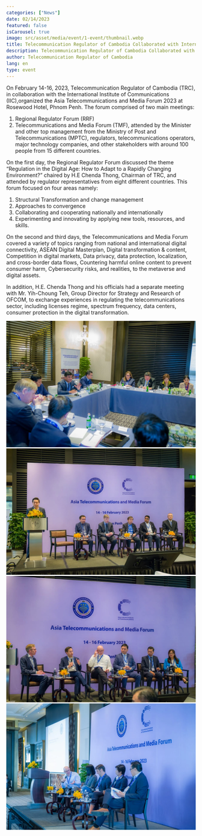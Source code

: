 ```yaml
---
categories: ["News"]
date: 02/14/2023
featured: false
isCarousel: true
image: src/asset/media/event/1-event/thumbnail.webp
title: Telecommunication Regulator of Cambodia Collaborated with International Institute of Communications to Host Asia Telecommunications & Media Forum 2023
description: Telecommunication Regulator of Cambodia Collaborated with International Institute of Communications to Host Asia Telecommunications & Media Forum 2023
author: Telecommunication Regulator of Cambodia
lang: en
type: event
---
```


On February 14-16, 2023, Telecommunication Regulator of Cambodia
(TRC), in collaboration with the International Institute of Communications (IIC),organized the Asia Telecommunications and Media Forum 2023 at Rosewood Hotel, Phnom Penh. The forum comprised of two main meetings:

1. Regional Regulator Forum (RRF)
2. Telecommunications and Media Forum (TMF), attended by the Minister and
   other top management from the Ministry of Post and Telecommunications
   (MPTC), regulators, telecommunications operators, major technology
   companies, and other stakeholders with around 100 people from 15 different
   countries.

On the first day, the Regional Regulator Forum discussed the theme
“Regulation in the Digital Age: How to Adapt to a Rapidly Changing
Environment?” chaired by H.E Chenda Thong, Chairman of TRC, and
attended by regulator representatives from eight different countries. This
forum focused on four areas namely:

1. Structural Transformation and change management
2. Approaches to convergence
3. Collaborating and cooperating nationally and internationally
4. Experimenting and innovating by applying new tools, resources, and skills.

On the second and third days, the Telecommunications and Media Forum
covered a variety of topics ranging from national and international digital
connectivity, ASEAN Digital Masterplan, Digital transformation & content,
Competition in digital markets, Data privacy, data protection, localization, and cross-border data flows, Countering harmful online content to prevent consumer harm, Cybersecurity risks, and realities, to the metaverse and digital assets.

In addition, H.E. Chenda Thong and his officials had a separate meeting with Mr. Yih-Choung Teh, Group Director for Strategy and Research of OFCOM, to exchange experiences in regulating the telecommunications sector, including licenses regime, spectrum frequency, data centers, consumer protection in the digital transformation.

![photo 1](src/asset/media/event/1-event/photo-1.webp)
![photo 2](src/asset/media/event/1-event/photo-2.webp)
![photo 2](src/asset/media/event/1-event/photo-3.webp)
![photo 2](src/asset/media/event/1-event/photo-4.webp)
